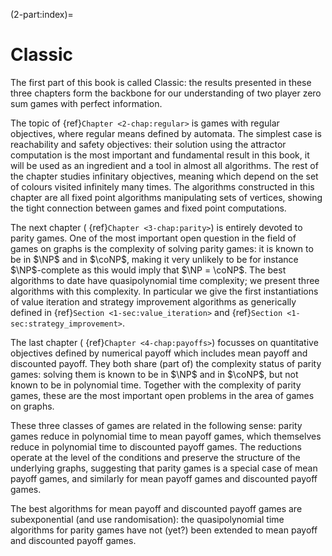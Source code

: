 (2-part:index)=
# Classic

The first part of this book is called Classic: the results presented in these three chapters form the backbone for our understanding of two player zero sum games with perfect information.


The topic of  {ref}`Chapter <2-chap:regular>` is games with regular objectives, where regular means defined by automata.
The simplest case is reachability and safety objectives: their solution using the attractor computation is the most important and fundamental result in this book, it will be used as an ingredient and a tool in almost all algorithms.
The rest of the chapter studies infinitary objectives, meaning which depend on the set of colours visited infinitely many times.
The algorithms constructed in this chapter are all fixed point algorithms manipulating sets of vertices,
showing the tight connection between games and fixed point computations.


The next chapter ( {ref}`Chapter <3-chap:parity>`) is entirely devoted to parity games.
One of the most important open question in the field of games on graphs is the complexity of solving parity games:
it is known to be in $\NP$ and in $\coNP$, making it very unlikely to be for instance $\NP$-complete as this would imply that $\NP = \coNP$.
The best algorithms to date have quasipolynomial time complexity; we present three algorithms with this complexity.
In particular we give the first instantiations of value iteration and strategy improvement algorithms as generically defined in 
 {ref}`Section <1-sec:value_iteration>` and  {ref}`Section <1-sec:strategy_improvement>`.


The last chapter ( {ref}`Chapter <4-chap:payoffs>`) focusses on quantitative objectives defined by numerical payoff which includes mean payoff and discounted payoff.
They both share (part of) the complexity status of parity games: solving them is known to be in $\NP$ and in $\coNP$,
but not known to be in polynomial time. Together with the complexity of parity games, these are the most important open problems in the area of games on graphs.

These three classes of games are related in the following sense:
parity games reduce in polynomial time to mean payoff games, which themselves reduce in polynomial time to discounted payoff games.
The reductions operate at the level of the conditions and preserve the structure of the underlying graphs, 
suggesting that parity games is a special case of mean payoff games, and similarly for mean payoff games and discounted payoff games.

The best algorithms for mean payoff and discounted payoff games are subexponential (and use randomisation): the quasipolynomial time algorithms for parity games have not (yet?) been extended to mean payoff and discounted payoff games.
